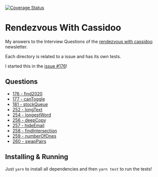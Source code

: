 [![Coverage Status](https://coveralls.io/repos/github/miguelriosoliveira/rendezvous-with-cassidoo/badge.svg?branch=main)](https://coveralls.io/github/miguelriosoliveira/rendezvous-with-cassidoo?branch=main)

# Rendezvous With Cassidoo

My answers to the Interview Questions of the [rendezvous with cassidoo](https://buttondown.email/cassidoo/archive) newsletter.

Each directory is related to a issue and has its own tests.

I started this in the [issue #176](https://buttondown.email/cassidoo/archive/we-are-what-we-repeatedly-do-excellence-then-is/)!

## Questions
- [176 - find2020](src/176-find2020/README.md)
- [177 - canToggle](src/177-canToggle/README.md)
- [181 - stockQueue](src/181-stockQueue/README.md)
- [252 - longText](src/252-longText/README.md)
- [254 - longestWord](src/254-longestWord/README.md)
- [256 - deepCopy](src/256-deepCopy/README.md)
- [257 - hideEmail](src/257-hideEmail/README.md)
- [258 - findIntersection](src/258-findIntersection/README.md)
- [259 - numberOfOnes](src/259-numberOfOnes/README.md)
- [260 - swapPairs](src/260-swapPairs/README.md)

## Installing & Running

Just `yarn` to install all dependencies and then `yarn test` to run the tests!
